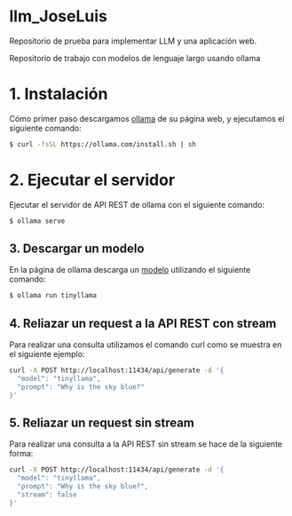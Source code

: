 # llm_JoseLuis
Repositorio de prueba para implementar LLM y una aplicación web.

Repositorio de trabajo con modelos de lenguaje largo usando ollama
# 1. Instalación

Cómo primer paso descargamos [ollama](https://ollama.com/download/linux) de su página web, y ejecutamos el siguiente comando:
 
 ````bash
 $ curl -fsSL https://ollama.com/install.sh | sh
 ```` 
# 2. Ejecutar el servidor

Ejecutar el servidor de API REST de ollama con el siguiente comando:

````bash
$ ollama serve
````

## 3. Descargar un modelo

En la página de ollama descarga un [modelo](https://ollama.com/library) utilizando el siguiente comando:

````bash
$ ollama run tinyllama
````

## 4. Reliazar un request a la API REST con stream

Para realizar una consulta utilizamos el comando curl como se muestra en el siguiente ejemplo:

````bash
curl -X POST http://localhost:11434/api/generate -d '{
  "model": "tinyllama",
  "prompt": "Why is the sky blue?"
}'
````

## 5. Reliazar un request sin stream

Para realizar una consulta a la API REST sin stream se hace de la siguiente forma:

````bash
curl -X POST http://localhost:11434/api/generate -d '{
  "model": "tinyllama",
  "prompt": "Why is the sky blue?",
  "stream": false
}'
````